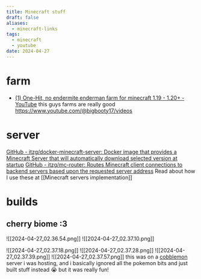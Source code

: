 ```yaml
---
title: Minecraft stuff
draft: false
aliases:
  - minecraft-links
tags:
  - minecraft
  - youtube
date: 2024-04-27
---
```

# farm

- [(1) One-Hit, no endermite enderman farm for minecraft 1.19 - 1.20+ - YouTube](https://www.youtube.com/watch?v=jn8C8uY3fHM)
this guys farms are really good https://www.youtube.com/@bigbooty17/videos

# server
[GitHub - itzg/docker-minecraft-server: Docker image that provides a Minecraft Server that will automatically download selected version at startup](https://github.com/itzg/docker-minecraft-server)
[GitHub - itzg/mc-router: Routes Minecraft client connections to backend servers based upon the requested server address](https://github.com/itzg/mc-router)
Read about how I use these at [[Minecraft servers implementation]]

# builds
## cherry biome :3
![[2024-04-27_02.36.54.png]]
![[2024-04-27_02.37.10.png]]

![[2024-04-27_02.37.18.png]]
![[2024-04-27_02.37.28.png]]
![[2024-04-27_02.37.39.png]]
![[2024-04-27_02.37.57.png]]
this was on a [cobblemon](https://cobblemon.com/en) server i was hosting, and i basically ignored all the pokemon bits and just built stuff instead 😭
but it was really fun!